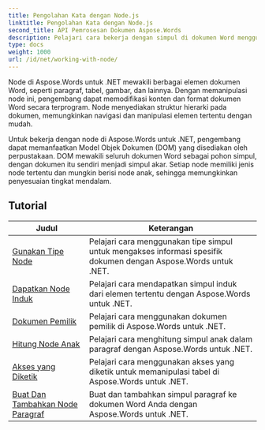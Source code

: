 ```yaml
---
title: Pengolahan Kata dengan Node.js
linktitle: Pengolahan Kata dengan Node.js
second_title: API Pemrosesan Dokumen Aspose.Words
description: Pelajari cara bekerja dengan simpul di dokumen Word menggunakan Aspose.Words untuk .NET. Tutorial terperinci dengan contoh kode.
type: docs
weight: 1000
url: /id/net/working-with-node/
---
```

Node di Aspose.Words untuk .NET mewakili berbagai elemen dokumen Word, seperti paragraf, tabel, gambar, dan lainnya. Dengan memanipulasi node ini, pengembang dapat memodifikasi konten dan format dokumen Word secara terprogram. Node menyediakan struktur hierarki pada dokumen, memungkinkan navigasi dan manipulasi elemen tertentu dengan mudah.

Untuk bekerja dengan node di Aspose.Words untuk .NET, pengembang dapat memanfaatkan Model Objek Dokumen (DOM) yang disediakan oleh perpustakaan. DOM mewakili seluruh dokumen Word sebagai pohon simpul, dengan dokumen itu sendiri menjadi simpul akar. Setiap node memiliki jenis node tertentu dan mungkin berisi node anak, sehingga memungkinkan penyesuaian tingkat mendalam.

 ## Tutorial
| Judul | Keterangan |
| --- | --- |
| [Gunakan Tipe Node](./use-node-type/) | Pelajari cara menggunakan tipe simpul untuk mengakses informasi spesifik dokumen dengan Aspose.Words untuk .NET. |
| [Dapatkan Node Induk](./get-parent-node/) | Pelajari cara mendapatkan simpul induk dari elemen tertentu dengan Aspose.Words untuk .NET. |
| [Dokumen Pemilik](./owner-document/) | Pelajari cara menggunakan dokumen pemilik di Aspose.Words untuk .NET. |
| [Hitung Node Anak](./enumerate-child-nodes/) | Pelajari cara menghitung simpul anak dalam paragraf dengan Aspose.Words untuk .NET. |
| [Akses yang Diketik](./typed-access/) | Pelajari cara menggunakan akses yang diketik untuk memanipulasi tabel di Aspose.Words untuk .NET. |
| [Buat Dan Tambahkan Node Paragraf](./create-and-add-paragraph-node/) | Buat dan tambahkan simpul paragraf ke dokumen Word Anda dengan Aspose.Words untuk .NET. |